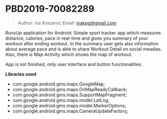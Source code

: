 # PBD2019-70082289
> Author: Iva Knezevic
> Email: ivakpg@gmail.com

RunsUp application for Android:
Simple sport tracker app which measures distance, calories, pace in real-time and 
gives you summary of your workout after ending workout. In the summary user gets 
also information about average pace and is able to share Workout Detail on social 
meadias. Also, there is Map Activity which shows the map of workout.

App is not finished, only user interface and button functionalities.

**Libraries used**

- com.google.android.gms.maps.GoogleMap;
- com.google.android.gms.maps.OnMapReadyCallback;
- com.google.android.gms.maps.SupportMapFragment;
- com.google.android.gms.maps.model.LatLng;
- com.google.android.gms.maps.model.MarkerOptions;
- com.google.android.gms.maps.CameraUpdateFactory;



